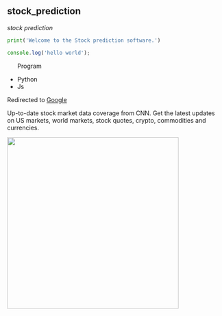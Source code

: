 ## stock_prediction
*stock prediction*
```python
print('Welcome to the Stock prediction software.')

```

```javascript
console.log('hello world');
```

<ul>
  <p>Program</p>
  <li>Python</li>
  <li>Js</li>
</ul>

Redirected to [Google](https://www.google.com)

<div>
  <p float="left">
    Up-to-date stock market data coverage from CNN. Get the latest updates on US markets, world markets, stock quotes, crypto, commodities and currencies.  
  </p>
<img src="https://github.com/Sagar746/stock_prediction/assets/51308206/29aaa459-dacf-4f26-a65a-9a88ade53f8a" data-canonical-src="https://gyazo.com/eb5c5741b6a9a16c692170a41a49c858.png" width="400" height="400" float="right" />
</div>
